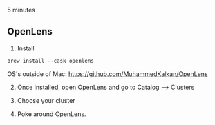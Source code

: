 5 minutes

## OpenLens

1. Install
```
brew install --cask openlens
```

OS's outside of Mac: https://github.com/MuhammedKalkan/OpenLens

2. Once installed, open OpenLens and go to Catalog --> Clusters

3. Choose your cluster

4. Poke around OpenLens.